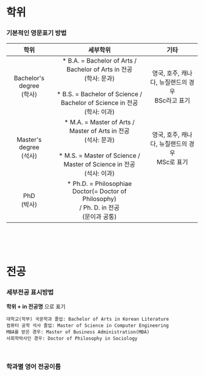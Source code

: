 # 학위
### 기본적인 영문표기 방법
|학위|세부학위|기타|
|:--:|:--:|:--:|
|Bachelor's degree<br>(학사)|* B.A. = Bachelor of Arts / Bachelor of Arts in 전공<br>(학사: 문과)<br><br>* B.S. = Bachelor of Science / Bachelor of Science in 전공<br>(학사: 이과)|영국, 호주, 캐나다, 뉴질랜드의 경우<br>BSc라고 표기|
|Master's degree<br>(석사)|* M.A. = Master of Arts / Master of Arts in 전공<br>(석사: 문과)<br><br>* M.S. = Master of Science / Master of Science in 전공<br>(석사: 이과)|영국, 호주, 캐나다, 뉴질랜드의 경우<br>MSc로 표기|
|PhD<br>(박사)|* Ph.D. = Philosophiae Doctor(= Doctor of Philosophy) <br>/ Ph. D. in 전공<br>(문이과 공통)|

<br><br><br>

# 전공
### 세부전공 표시방법 
**학위 + in 전공명** 으로 표기
```
대학교(학부) 국문학과 졸업: Bachelor of Arts in Korean Literature
컴퓨터 공학 석사 졸업: Master of Science in Computer Engineering
MBA를 받은 경우: Master of Business Administration(MBA)
사회학박사인 경우: Doctor of Philosophy in Sociology
```

<br>

### 학과별 영어 전공이름
